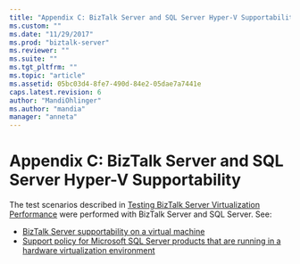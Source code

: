 ```yaml
---
title: "Appendix C: BizTalk Server and SQL Server Hyper-V Supportability | Microsoft Docs"
ms.custom: ""
ms.date: "11/29/2017"
ms.prod: "biztalk-server"
ms.reviewer: ""
ms.suite: ""
ms.tgt_pltfrm: ""
ms.topic: "article"
ms.assetid: 05bc03d4-8fe7-490d-84e2-05dae7a7441e
caps.latest.revision: 6
author: "MandiOhlinger"
ms.author: "mandia"
manager: "anneta"
---
```

# Appendix C: BizTalk Server and SQL Server Hyper-V Supportability
The test scenarios described in [Testing BizTalk Server Virtualization Performance](../technical-guides/testing-biztalk-server-virtualization-performance.md) were performed with BizTalk Server and SQL Server. See: 

* [BizTalk Server supportability on a virtual machine](http://go.microsoft.com/fwlink/?LinkId=148941)
* [Support policy for Microsoft SQL Server products that are running in a hardware virtualization environment](https://support.microsoft.com/help/956893/support-policy-for-microsoft-sql-server-products-that-are-running-in-a)
